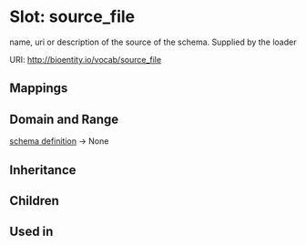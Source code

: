 # Slot: source_file


name, uri or description of the source of the schema.  Supplied by the loader

URI: http://bioentity.io/vocab/source_file
## Mappings

## Domain and Range

[schema definition](SchemaDefinition.md) -> None
## Inheritance

## Children

## Used in

